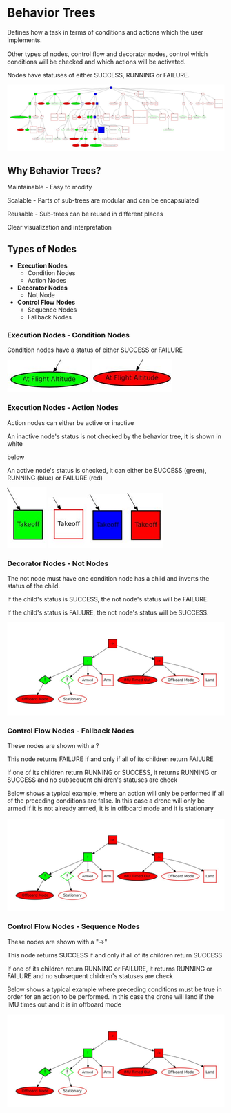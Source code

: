 # Behavior Trees

Deﬁnes how a task in terms of conditions and actions which the user
implements.

Other types of nodes, control ﬂow and decorator nodes, control which
conditions will be checked and which actions will be activated.

Nodes have statuses of either SUCCESS, RUNNING or FAILURE.

![](./media/image1.png)

## Why Behavior Trees?

Maintainable - Easy to modify

Scalable - Parts of sub-trees are modular and can be encapsulated

Reusable - Sub-trees can be reused in different places

Clear visualization and interpretation

## Types of Nodes

- **Execution Nodes**
    - Condition Nodes
    - Action Nodes
- **Decorator Nodes**
    - Not Node
- **Control Flow Nodes**
    - Sequence Nodes
    - Fallback Nodes

### Execution Nodes - Condition Nodes

Condition nodes have a status of either SUCCESS or FAILURE

![](./media/image2.png) ![](./media/image3.png)

### Execution Nodes - Action Nodes

Action nodes can either be active or inactive

An inactive node's status is not checked by the behavior tree, it is
shown in white

below

An active node's status is checked, it can either be SUCCESS (green),
RUNNING (blue) or FAILURE (red)

![green](./media/image4.png) ![white](./media/image5.png)![blue](./media/image6.png)![red](./media/image7.png)

### Decorator Nodes - Not Nodes

The not node must have one condition node has a child and inverts the
status of the child.

If the child's status is SUCCESS, the not node's status will be FAILURE.

If the child's status is FAILURE, the not node's status will be SUCCESS.

![](./media/image8.png)

### Control Flow Nodes - Fallback Nodes

These nodes are shown with a ?

This node returns FAILURE if and only if all of its children return
FAILURE

If one of its children return RUNNING or SUCCESS, it returns RUNNING or
SUCCESS and no subsequent children's statuses are check

Below shows a typical example, where an action will only be performed if
all of the preceding conditions are false. In this case a drone will only be
armed if it is not already armed, it is in oﬀboard mode and it is stationary

![](./media/image8.png)

### Control Flow Nodes - Sequence Nodes

These nodes are shown with a "-\>"

This node returns SUCCESS if and only if all of its children return
SUCCESS

If one of its children return RUNNING or FAILURE, it returns RUNNING or
FAILURE and no subsequent children's statuses are check

Below shows a typical example where preceding conditions must be true in
order for an action to be performed. In this case the drone will land if the IMU
times out and it is in oﬀboard mode

![](./media/image8.png)
